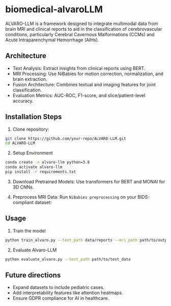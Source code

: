 # biomedical-alvaroLLM

ALVARO-LLM is a framework designed to integrate multimodal data from brain MRI and clinical reports to aid in the classification of cerebrovascular conditions, particularly Cerebral Cavernous Malformations (CCMs) and Acute Intraparenchymal Hemorrhage (AIHs). 


## Architecture

- Text Analysis: Extract insights from clinical reports using BERT.
- MRI Processing: Use NiBabies for motion correction, normalization, and brain extraction.
- Fusion Architecture: Combines textual and imaging features for joint classification.
- Evaluation Metrics: AUC-ROC, F1-score, and slice/patient-level accuracy.

## Installation Steps
1. Clone repository:

```bash
git clone https://github.com/your-repo/ALVARO-LLM.git
cd ALVARO-LLM
```

2. Setup Environment

```bash
conda create -n alvaro-llm python=3.8
conda activate alvaro-llm
pip install -r requirements.txt
```

3. Download Pretrained Models:
Use transformers for BERT and MONAI for 3D CNNs.

4. Preprocess MRI Data:
Run `NiBabies preprocessing` on your BIDS-compliant dataset:

## Usage
1. Train the model
```bash
python train_alvaro.py --text_path data/reports --mri_path path/to/output_directory
```

2. Evaluate Alvaro-LLM
```bash
python evaluate_alvaro.py --test_path path/to/test_data
```


## Future directions
- Expand datasets to include pediatric cases.
- Add interpretability features like attention heatmaps.
- Ensure GDPR compliance for AI in healthcare.
